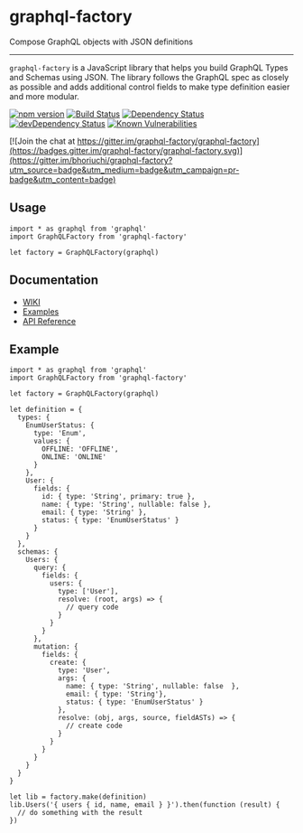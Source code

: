 # graphql-factory

Compose GraphQL objects with JSON definitions

---

`graphql-factory` is a JavaScript library that helps you build GraphQL Types and Schemas using JSON. The library follows the GraphQL spec as closely as possible and adds additional control fields to make type definition easier and more modular.

[![npm version](https://badge.fury.io/js/graphql-factory.svg)](https://badge.fury.io/js/graphql-factory) [![Build Status](https://travis-ci.org/graphql-factory/graphql-factory.svg?branch=master)](https://travis-ci.org/graphql-factory/graphql-factory) [![Dependency Status](https://david-dm.org/graphql-factory/graphql-factory.svg)](https://david-dm.org/graphql-factory/graphql-factory) [![devDependency Status](https://david-dm.org/graphql-factory/graphql-factory/dev-status.svg)](https://david-dm.org/graphql-factory/graphql-factory#info=devDependencies) [![Known Vulnerabilities](https://snyk.io/test/github/graphql-factory/graphql-factory/badge.svg)](https://snyk.io/test/github/graphql-factory/graphql-factory)

[![Join the chat at https://gitter.im/graphql-factory/graphql-factory](https://badges.gitter.im/graphql-factory/graphql-factory.svg)](https://gitter.im/bhoriuchi/graphql-factory?utm_source=badge&utm_medium=badge&utm_campaign=pr-badge&utm_content=badge)

## Usage

```
import * as graphql from 'graphql'
import GraphQLFactory from 'graphql-factory'

let factory = GraphQLFactory(graphql)

```

## Documentation

* [WIKI](https://github.com/graphql-factory/graphql-factory/wiki)
* [Examples](https://github.com/graphql-factory/graphql-factory/wiki/Examples)
* [API Reference](https://github.com/graphql-factory/graphql-factory/wiki/API-Reference)

## Example

```
import * as graphql from 'graphql'
import GraphQLFactory from 'graphql-factory'

let factory = GraphQLFactory(graphql)

let definition = {
  types: {
    EnumUserStatus: {
      type: 'Enum',
      values: {
        OFFLINE: 'OFFLINE',
        ONLINE: 'ONLINE'
      }
    },
    User: {
      fields: {
        id: { type: 'String', primary: true },
        name: { type: 'String', nullable: false },
        email: { type: 'String' },
        status: { type: 'EnumUserStatus' }
      }
    }
  },
  schemas: {
    Users: {
      query: {
        fields: {
          users: {
            type: ['User'],
            resolve: (root, args) => {
              // query code
            }
          }
        }
      },
      mutation: {
        fields: {
          create: {
            type: 'User',
            args: {
              name: { type: 'String', nullable: false  },
              email: { type: 'String'},
              status: { type: 'EnumUserStatus' }
            },
            resolve: (obj, args, source, fieldASTs) => {
              // create code
            }
          }
        }
      }
    }
  }
}

let lib = factory.make(definition)
lib.Users('{ users { id, name, email } }').then(function (result) {
  // do something with the result
})
```
